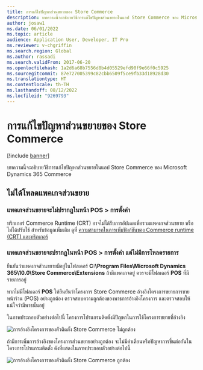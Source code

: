```yaml
---
title: การแก้ไขปัญหาส่วนขยายของ Store Commerce
description: บทความนี้จะอธิบายวิธีการแก้ไขปัญหาส่วนขยายในแอป Store Commerce ของ Microsoft Dynamics 365 Commerce
author: josaw1
ms.date: 06/01/2022
ms.topic: article
audience: Application User, Developer, IT Pro
ms.reviewer: v-chgriffin
ms.search.region: Global
ms.author: rassadi
ms.search.validFrom: 2017-06-20
ms.openlocfilehash: 1a2d6a68b7556d8b4d05529efd90f9e66f0c5925
ms.sourcegitcommit: 87e727005399c82cbb6509f5ce9fb33d18928d30
ms.translationtype: HT
ms.contentlocale: th-TH
ms.lasthandoff: 08/12/2022
ms.locfileid: "9269793"
---
```

# <a name="troubleshoot-store-commerce-extension-issues"></a>การแก้ไขปัญหาส่วนขยายของ Store Commerce

[!include [banner](../includes/banner.md)]

บทความนี้จะอธิบายวิธีการแก้ไขปัญหาส่วนขยายในแอป Store Commerce ของ Microsoft Dynamics 365 Commerce

## <a name="extensions-packages-arent-loaded"></a>ไม่ได้โหลดแพคเกจส่วนขยาย

### <a name="extensions-packages-dont-appear-on-the-pos--settings-page"></a>แพคเกจส่วนขยายจะไม่ปรากฏในหน้า POS \> การตั้งค่า

ทริกเกอร์ Commerce Runtime (CRT) อาจไม่ได้รับการอัปเดตเพื่อรวมแพคเกจส่วนขยาย หรือไม่ได้ปรับใช้ สำหรับข้อมูลเพิ่มเติม ดูที่ [ความสามารถในการเพิ่มฟังก์ชันของ Commerce runtime (CRT) และทริกเกอร์](../dev-itpro/commerce-runtime-extensibility-trigger.md)

### <a name="extensions-packages-appear-on-the-pos--settings-page-but-the-manifest-isnt-loaded"></a>แพคเกจส่วนขยายจะปรากฏในหน้า POS \> การตั้งค่า แต่ไม่มีการโหลดรายการ

ยืนยันว่าแพคเกจส่วนขยายมีอยู่ในโฟลเดอร์ **C:\\Program Files\\Microsoft Dynamics 365\\10.0\\Store Commerce\\Extensions** ถ้ามีแพคเกจอยู่ ควรจะมีโฟลเดอร์ **POS** ที่มีรายการอยู่

หากไม่มีโฟลเดอร์ **POS** ให้ยืนยันว่าโครงการ Store Commerce อ้างอิงโครงการขยายการขายหน้าร้าน (POS) อย่างถูกต้อง ตรวจสอบความถูกต้องของพาธการอ้างอิงโครงการ และตรวจสอบให้แน่ใจว่ามีพาธนั้นอยู่ 

ในภาพประกอบตัวอย่างต่อไปนี้ โครงการโปรแกรมติดตั้งมีปัญหาในการใช้โครงการขยายที่อ้างอิง

![การอ้างอิงโครงการของตัวติดตั้ง Store Commerce ไม่ถูกต้อง](media/ReferenceNotValid.png)

ถ้ามีการเพิ่มการอ้างอิงของโครงการส่วนขยายอย่างถูกต้อง จะไม่มีคําเตือนหรือปัญหาการขึ้นต่อกันในโครงการโปรแกรมติดตั้ง ดังที่แสดงในภาพประกอบตัวอย่างต่อไปนี้

![การอ้างอิงโครงการของตัวติดตั้ง Store Commerce ถูกต้อง](media/ReferenceValid.png)
